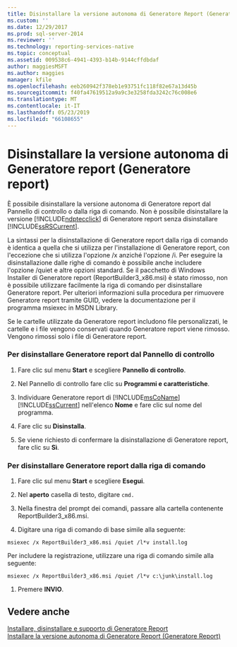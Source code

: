 ```yaml
---
title: Disinstallare la versione autonoma di Generatore Report (Generatore Report) | Microsoft Docs
ms.custom: ''
ms.date: 12/29/2017
ms.prod: sql-server-2014
ms.reviewer: ''
ms.technology: reporting-services-native
ms.topic: conceptual
ms.assetid: 009538c6-4941-4393-b14b-9144cffdbdaf
author: maggiesMSFT
ms.author: maggies
manager: kfile
ms.openlocfilehash: eeb260942f378eb1e93751fc118f82e67a13d45b
ms.sourcegitcommit: f40fa47619512a9a9c3e3258fda3242c76c008e6
ms.translationtype: MT
ms.contentlocale: it-IT
ms.lasthandoff: 05/23/2019
ms.locfileid: "66108655"
---
```

# <a name="uninstall-the-stand-alone-version-of-report-builder-report-builder"></a>Disinstallare la versione autonoma di Generatore report (Generatore report)
  È possibile disinstallare la versione autonoma di Generatore report dal Pannello di controllo o dalla riga di comando. Non è possibile disinstallare la versione [!INCLUDE[ndptecclick](../../includes/ndptecclick-md.md)] di Generatore report senza disinstallare [!INCLUDE[ssRSCurrent](../../includes/ssrscurrent-md.md)].  
  
 La sintassi per la disinstallazione di Generatore report dalla riga di comando è identica a quella che si utilizza per l'installazione di Generatore report, con l'eccezione che si utilizza l'opzione /x anziché l'opzione /i. Per eseguire la disinstallazione dalle righe di comando è possibile anche includere l'opzione /quiet e altre opzioni standard. Se il pacchetto di Windows Installer di Generatore report (ReportBuilder3_x86.msi) è stato rimosso, non è possibile utilizzare facilmente la riga di comando per disinstallare Generatore report. Per ulteriori informazioni sulla procedura per rimuovere Generatore report tramite GUID, vedere la documentazione per il programma msiexec in MSDN Library.  
  
 Se le cartelle utilizzate da Generatore report includono file personalizzati, le cartelle e i file vengono conservati quando Generatore report viene rimosso. Vengono rimossi solo i file di Generatore report.  
  
### <a name="to-uninstall-report-builder-from-the-control-panel"></a>Per disinstallare Generatore report dal Pannello di controllo  
  
1.  Fare clic sul menu **Start** e scegliere **Pannello di controllo**.  
  
2.  Nel Pannello di controllo fare clic su **Programmi e caratteristiche**.  
  
3.  Individuare Generatore report di [!INCLUDE[msCoName](../../includes/msconame-md.md)] [!INCLUDE[ssCurrent](../../includes/sscurrent-md.md)] nell'elenco **Nome** e fare clic sul nome del programma.  
  
4.  Fare clic su **Disinstalla**.  
  
5.  Se viene richiesto di confermare la disinstallazione di Generatore report, fare clic su **Sì**.  
  
### <a name="to-uninstall-report-builder-from-the-command-line"></a>Per disinstallare Generatore report dalla riga di comando  
  
1.  Fare clic sul menu **Start** e scegliere **Esegui**.  
  
2.  Nel **aperto** casella di testo, digitare `cmd.`  
  
3.  Nella finestra del prompt dei comandi, passare alla cartella contenente ReportBuilder3_x86.msi.  
  
4.  Digitare una riga di comando di base simile alla seguente:  
  
 `msiexec /x ReportBuilder3_x86.msi /quiet /l*v install.log`  
  
 Per includere la registrazione, utilizzare una riga di comando simile alla seguente:  
  
 `msiexec /x ReportBuilder3_x86.msi /quiet /l*v c:\junk\install.log`  
  
1.  Premere **INVIO**.  
  
## <a name="see-also"></a>Vedere anche  
 [Installare, disinstallare e supporto di Generatore Report](../install-uninstall-and-report-builder-support.md)   
 [Installare la versione autonoma di Generatore Report &#40;Generatore Report&#41;](install-report-builder.md)  
  
  
